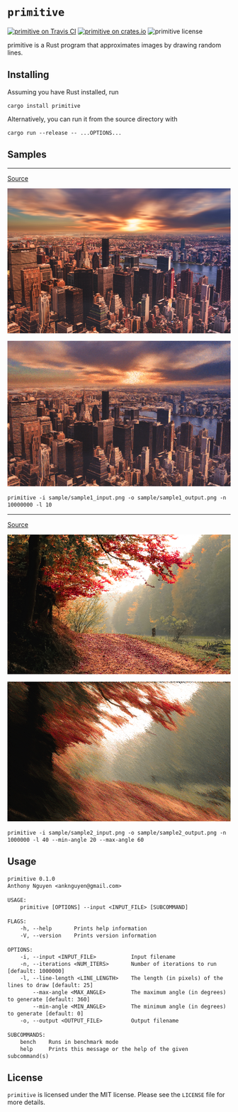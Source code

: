 # `primitive`

[![primitive on Travis CI][travis-image]][travis]
[![primitive on crates.io][cratesio-image]][cratesio]
![primitive license][license-image]

[travis-image]: https://travis-ci.org/anthonynguyen/primitive.svg?branch=master
[travis]: https://travis-ci.org/anthonynguyen/primitive
[cratesio-image]: https://img.shields.io/crates/v/primitive.svg
[cratesio]: https://crates.io/crates/primitive
[license-image]: https://img.shields.io/github/license/anthonynguyen/primitive.svg

primitive is a Rust program that approximates images by drawing random lines.

## Installing

Assuming you have Rust installed, run

```
cargo install primitive
```

Alternatively, you can run it from the source directory with

```
cargo run --release -- ...OPTIONS...
```

## Samples

**********

[Source](https://www.pexels.com/photo/high-angle-view-of-cityscape-against-cloudy-sky-313782/)

![sample 1 input](sample/sample1_input.png)

![sample 1 output](sample/sample1_output.png)

```
primitive -i sample/sample1_input.png -o sample/sample1_output.png -n 10000000 -l 10
```

**********

[Source](https://www.pexels.com/photo/autumn-daylight-fall-fog-589841/)

![sample 2 input](sample/sample2_input.png)

![sample 2 output](sample/sample2_output.png)

```
primitive -i sample/sample2_input.png -o sample/sample2_output.png -n 1000000 -l 40 --min-angle 20 --max-angle 60
```

## Usage

```
primitive 0.1.0
Anthony Nguyen <anknguyen@gmail.com>

USAGE:
    primitive [OPTIONS] --input <INPUT_FILE> [SUBCOMMAND]

FLAGS:
    -h, --help       Prints help information
    -V, --version    Prints version information

OPTIONS:
    -i, --input <INPUT_FILE>           Input filename
    -n, --iterations <NUM_ITERS>       Number of iterations to run [default: 1000000]
    -l, --line-length <LINE_LENGTH>    The length (in pixels) of the lines to draw [default: 25]
        --max-angle <MAX_ANGLE>        The maximum angle (in degrees) to generate [default: 360]
        --min-angle <MIN_ANGLE>        The minimum angle (in degrees) to generate [default: 0]
    -o, --output <OUTPUT_FILE>         Output filename

SUBCOMMANDS:
    bench    Runs in benchmark mode
    help     Prints this message or the help of the given subcommand(s)
```

## License

`primitive` is licensed under the MIT license. Please see the `LICENSE` file for
more details.
